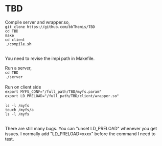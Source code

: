 # TBD

Compile server and wrapper.so, <br>
`git clone https://github.com/bbThemis/TBD`<br>
`cd TBD`<br>
`make`<br>
`cd client`<br>
`./compile.sh`<br>
<br>

You need to revise the impi path in Makefile.<br>

Run a server, <br>
`cd TBD`<br>
`./server`<br>
<br>
Run on client side<br>
`export MYFS_CONF="/full_path/TBD/myfs.param"`<br>
`export LD_PRELOAD="/full_path/TBD/client/wrapper.so"`<br>
<br>
`ls -l /myfs`<br>
`touch /myfs/a`<br>
`ls -l /myfs`<br>

<br>
There are still many bugs. You can "unset LD_PRELOAD" whenever you get issues. I normally add "LD_PRELOAD=xxxx" before the command I need to test. 


